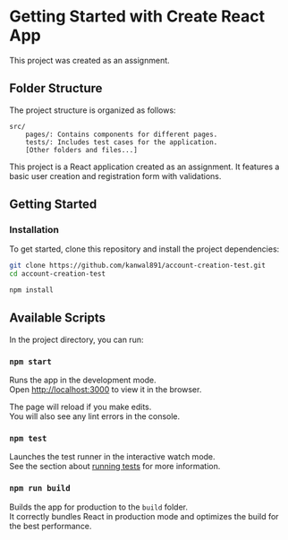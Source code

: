 # Getting Started with Create React App

This project was created as an assignment.

## Folder Structure

The project structure is organized as follows:

    src/
        pages/: Contains components for different pages.
        tests/: Includes test cases for the application.
        [Other folders and files...]

This project is a React application created as an assignment. It features a basic user creation and registration form with validations.

## Getting Started

### Installation

To get started, clone this repository and install the project dependencies:

```bash
git clone https://github.com/kanwal891/account-creation-test.git
cd account-creation-test

npm install
```
## Available Scripts

In the project directory, you can run:

### `npm start`

Runs the app in the development mode.\
Open [http://localhost:3000](http://localhost:3000) to view it in the browser.

The page will reload if you make edits.\
You will also see any lint errors in the console.

### `npm test`

Launches the test runner in the interactive watch mode.\
See the section about [running tests](https://facebook.github.io/create-react-app/docs/running-tests) for more information.

### `npm run build`

Builds the app for production to the `build` folder.\
It correctly bundles React in production mode and optimizes the build for the best performance.
